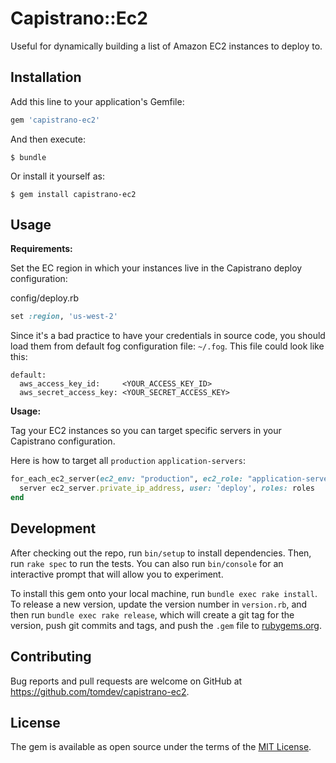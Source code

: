 # Capistrano::Ec2

Useful for dynamically building a list of Amazon EC2 instances to deploy to.

## Installation

Add this line to your application's Gemfile:

```ruby
gem 'capistrano-ec2'
```

And then execute:

    $ bundle

Or install it yourself as:

    $ gem install capistrano-ec2

## Usage

**Requirements:**

Set the EC region in which your instances live in the Capistrano deploy configuration:

config/deploy.rb
```ruby
set :region, 'us-west-2'
```

Since it's a bad practice to have your credentials in source code, you should load them from default fog configuration file: `~/.fog`. This file could look like this:

```
default:
  aws_access_key_id:     <YOUR_ACCESS_KEY_ID>
  aws_secret_access_key: <YOUR_SECRET_ACCESS_KEY>
```

**Usage:**

Tag your EC2 instances so you can target specific servers in your Capistrano configuration.

Here is how to target all `production` `application-servers`:

```ruby
for_each_ec2_server(ec2_env: "production", ec2_role: "application-server") do |ec2_server|
  server ec2_server.private_ip_address, user: 'deploy', roles: roles
end
```

## Development

After checking out the repo, run `bin/setup` to install dependencies. Then, run `rake spec` to run the tests. You can also run `bin/console` for an interactive prompt that will allow you to experiment.

To install this gem onto your local machine, run `bundle exec rake install`. To release a new version, update the version number in `version.rb`, and then run `bundle exec rake release`, which will create a git tag for the version, push git commits and tags, and push the `.gem` file to [rubygems.org](https://rubygems.org).

## Contributing

Bug reports and pull requests are welcome on GitHub at https://github.com/tomdev/capistrano-ec2.


## License

The gem is available as open source under the terms of the [MIT License](http://opensource.org/licenses/MIT).
